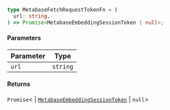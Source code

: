 ```ts
type MetabaseFetchRequestTokenFn = (
  url: string,
) => Promise<MetabaseEmbeddingSessionToken | null>;
```

#### Parameters

| Parameter | Type     |
| --------- | -------- |
| `url`     | `string` |

#### Returns

`Promise`<
\| [`MetabaseEmbeddingSessionToken`](MetabaseEmbeddingSessionToken.md)
\| `null`>
